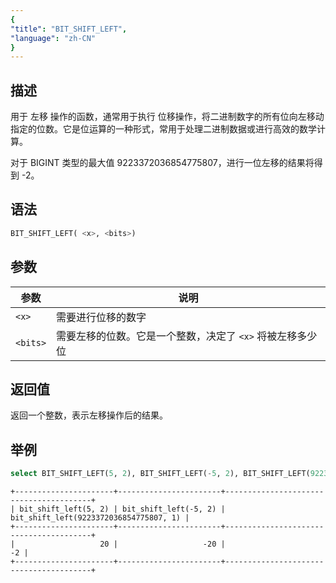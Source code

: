 ```yaml
---
{
"title": "BIT_SHIFT_LEFT",
"language": "zh-CN"
}
---
```


<!-- 
Licensed to the Apache Software Foundation (ASF) under one
or more contributor license agreements.  See the NOTICE file
distributed with this work for additional information
regarding copyright ownership.  The ASF licenses this file
to you under the Apache License, Version 2.0 (the
"License"); you may not use this file except in compliance
with the License.  You may obtain a copy of the License at

  http://www.apache.org/licenses/LICENSE-2.0

Unless required by applicable law or agreed to in writing,
software distributed under the License is distributed on an
"AS IS" BASIS, WITHOUT WARRANTIES OR CONDITIONS OF ANY
KIND, either express or implied.  See the License for the
specific language governing permissions and limitations
under the License.
-->

## 描述
用于 左移 操作的函数，通常用于执行 位移操作，将二进制数字的所有位向左移动指定的位数。它是位运算的一种形式，常用于处理二进制数据或进行高效的数学计算。

对于 BIGINT 类型的最大值 9223372036854775807，进行一位左移的结果将得到 -2。
## 语法
```sql
BIT_SHIFT_LEFT( <x>, <bits>)
```

## 参数
| 参数    | 说明                              |
|-------|---------------------------------|
| `<x>` | 需要进行位移的数字                       |
| `<bits>` | 需要左移的位数。它是一个整数，决定了 `<x>` 将被左移多少位|

## 返回值

返回一个整数，表示左移操作后的结果。

## 举例
```sql
select BIT_SHIFT_LEFT(5, 2), BIT_SHIFT_LEFT(-5, 2), BIT_SHIFT_LEFT(9223372036854775807, 1);
```

```text
+----------------------+-----------------------+----------------------------------------+
| bit_shift_left(5, 2) | bit_shift_left(-5, 2) | bit_shift_left(9223372036854775807, 1) |
+----------------------+-----------------------+----------------------------------------+
|                   20 |                   -20 |                                     -2 |
+----------------------+-----------------------+----------------------------------------+
```


